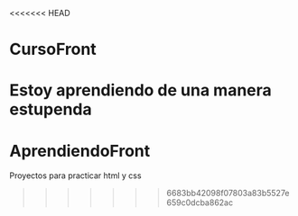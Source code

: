 <<<<<<< HEAD
# CursoFront
Estoy aprendiendo de una manera estupenda
=======
# AprendiendoFront
Proyectos para practicar html y css
>>>>>>> 6683bb42098f07803a83b5527e659c0dcba862ac
